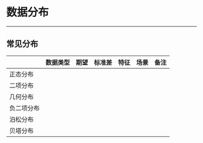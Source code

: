 # 数据分布

---

## 常见分布

|  | 数据类型 | 期望 | 标准差 | 特征 | 场景 | 备注 |
| :--- | :--- | :--- | :--- | :--- | :--- | :--- |
| 正态分布 |  |  |  |  |  |  |
| 二项分布 |  |  |  |  |  |  |
| 几何分布 |  |  |  |  |  |  |
| 负二项分布 |  |  |  |  |  |  |
| 泊松分布 |  |  |  |  |  |  |
| 贝塔分布 |  |  |  |  |  |  |



